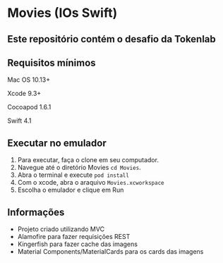 # Movies (IOs Swift)
## Este repositório contém o desafio da Tokenlab

## Requisitos mínimos

Mac OS 10.13+

Xcode 9.3+

Cocoapod 1.6.1

Swift 4.1

## Executar no emulador

1. Para executar, faça o clone em seu computador.
2. Navegue até o diretório Movies `cd Movies`. 
3. Abra o terminal e execute `pod install` 
4. Com o xcode, abra o araquivo `Movies.xcworkspace`
5. Escolha o emulador e clique em Run


## Informações

* Projeto criado utilizando MVC
* Alamofire para fazer requisições REST
* Kingerfish para fazer cache das imagens 
* Material Components/MaterialCards para os cards das imagens
